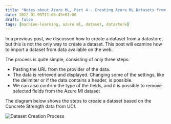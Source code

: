 ```yaml
---
title: "Notes about Azure ML, Part 4 - Creating Azure ML Datasets from a URL"
date: 2022-01-05T11:08:45+01:00
draft: false
tags: [machine-learning, azure ml, dataset, datastore]
---
```


In a previous post, we discussed how to create a dataset from a datastore, but this is not the only way to create a dataset. This post will examine how to import a dataset from data available on the web.

The process is quite simple, consisting of only three steps:
- Pasting the URL from the provider of the data.
- The data is retrieved and displayed. Changing some of the settings, like the delimiter or if the data contains a header, is possible.
- We can also confirm the type of the fields, and it is possible to remove selected fields from the Azure Ml dataset

The diagram below shows the steps to create a dataset based on the Concrete Strength data from UCI.

![Dataset Creation Process](/post/img/azureml_datasetfromurl_process.jpg)
